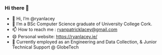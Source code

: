 ### Hi there 👋
- 👋 Hi, I’m @ryanlacey
- 🌱 I’m a BSc Computer Science graduate of University College Cork.
- 📫 How to reach me : ryanpatricklacey@gmail.com
- 😄 Personal website: https://ryanlacey.ie/
- 🔭 Currently employed as an Engineering and Data Collection, & Junior Technical Support @ GlobeTech

